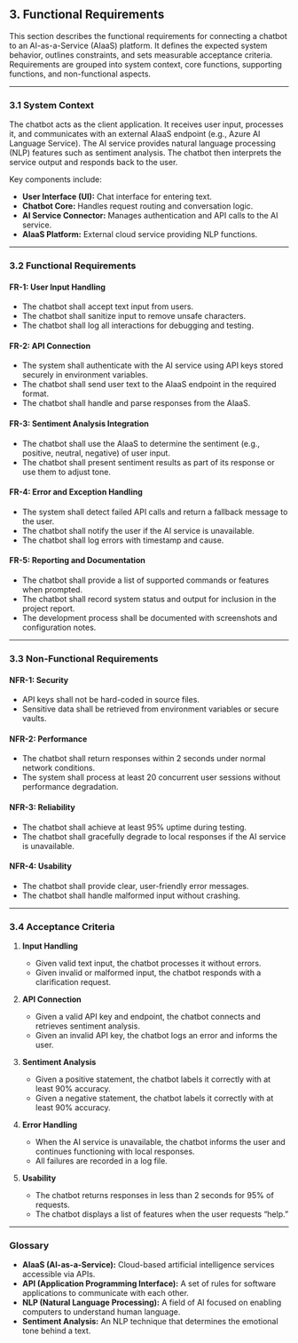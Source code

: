 ## 3. Functional Requirements

This section describes the functional requirements for connecting a chatbot to an AI-as-a-Service (AIaaS) platform. It defines the expected system behavior, outlines constraints, and sets measurable acceptance criteria. Requirements are grouped into system context, core functions, supporting functions, and non-functional aspects.

---

### 3.1 System Context

The chatbot acts as the client application. It receives user input, processes it, and communicates with an external AIaaS endpoint (e.g., Azure AI Language Service). The AI service provides natural language processing (NLP) features such as sentiment analysis. The chatbot then interprets the service output and responds back to the user.

Key components include:
- **User Interface (UI):** Chat interface for entering text.
- **Chatbot Core:** Handles request routing and conversation logic.
- **AI Service Connector:** Manages authentication and API calls to the AI service.
- **AIaaS Platform:** External cloud service providing NLP functions.

---

### 3.2 Functional Requirements

#### FR-1: User Input Handling
- The chatbot shall accept text input from users.
- The chatbot shall sanitize input to remove unsafe characters.
- The chatbot shall log all interactions for debugging and testing.

#### FR-2: API Connection
- The system shall authenticate with the AI service using API keys stored securely in environment variables.
- The chatbot shall send user text to the AIaaS endpoint in the required format.
- The chatbot shall handle and parse responses from the AIaaS.

#### FR-3: Sentiment Analysis Integration
- The chatbot shall use the AIaaS to determine the sentiment (e.g., positive, neutral, negative) of user input.
- The chatbot shall present sentiment results as part of its response or use them to adjust tone.

#### FR-4: Error and Exception Handling
- The system shall detect failed API calls and return a fallback message to the user.
- The chatbot shall notify the user if the AI service is unavailable.
- The chatbot shall log errors with timestamp and cause.

#### FR-5: Reporting and Documentation
- The chatbot shall provide a list of supported commands or features when prompted.
- The chatbot shall record system status and output for inclusion in the project report.
- The development process shall be documented with screenshots and configuration notes.

---

### 3.3 Non-Functional Requirements

#### NFR-1: Security
- API keys shall not be hard-coded in source files.
- Sensitive data shall be retrieved from environment variables or secure vaults.

#### NFR-2: Performance
- The chatbot shall return responses within 2 seconds under normal network conditions.
- The system shall process at least 20 concurrent user sessions without performance degradation.

#### NFR-3: Reliability
- The chatbot shall achieve at least 95% uptime during testing.
- The chatbot shall gracefully degrade to local responses if the AI service is unavailable.

#### NFR-4: Usability
- The chatbot shall provide clear, user-friendly error messages.
- The chatbot shall handle malformed input without crashing.

---

### 3.4 Acceptance Criteria

1. **Input Handling**
   - Given valid text input, the chatbot processes it without errors.
   - Given invalid or malformed input, the chatbot responds with a clarification request.

2. **API Connection**
   - Given a valid API key and endpoint, the chatbot connects and retrieves sentiment analysis.
   - Given an invalid API key, the chatbot logs an error and informs the user.

3. **Sentiment Analysis**
   - Given a positive statement, the chatbot labels it correctly with at least 90% accuracy.
   - Given a negative statement, the chatbot labels it correctly with at least 90% accuracy.

4. **Error Handling**
   - When the AI service is unavailable, the chatbot informs the user and continues functioning with local responses.
   - All failures are recorded in a log file.

5. **Usability**
   - The chatbot returns responses in less than 2 seconds for 95% of requests.
   - The chatbot displays a list of features when the user requests “help.”

---

### Glossary

- **AIaaS (AI-as-a-Service):** Cloud-based artificial intelligence services accessible via APIs.
- **API (Application Programming Interface):** A set of rules for software applications to communicate with each other.
- **NLP (Natural Language Processing):** A field of AI focused on enabling computers to understand human language.
- **Sentiment Analysis:** An NLP technique that determines the emotional tone behind a text.

